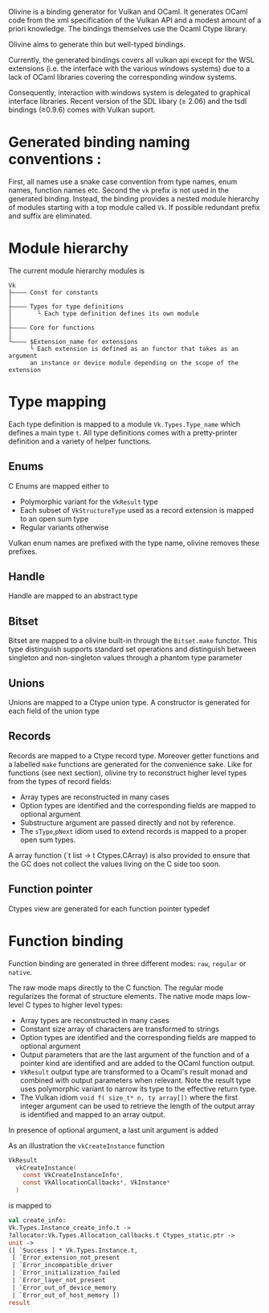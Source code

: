 
Olivine is a binding generator for Vulkan and OCaml.
It generates OCaml code from the xml specification of the Vulkan API and a modest
amount of a priori knowledge.
The bindings themselves use the Ocaml Ctype library.

Olivine aims to generate thin but well-typed bindings.

Currently, the generated bindings covers all vulkan api except for the WSL
extensions (i.e. the interface with the various windows systems) due to a lack
of OCaml libraries covering the corresponding window systems.

Consequently, interaction with windows system is delegated to graphical
interface libraries.
Recent version of the SDL libary (≥ 2.06) and the tsdl bindings (≥0.9.6)
comes with Vulkan suport.

# Generated binding naming conventions :

First, all names use a snake case convention from type names, enum names, function
names etc. Second the `vk` prefix is not used in the generated binding. Instead,
the binding provides a nested module hierarchy of modules starting with a top
module called `Vk`. If possible redundant prefix and suffix are eliminated.

# Module hierarchy

The current module hierarchy modules is

```
Vk
├———— Const for constants
│
├———— Types for type definitions
│       └ Each type definition defines its own module
│
├———— Core for functions
│
└———— $Extension_name for extensions
      └ Each extension is defined as an functor that takes as an argument
      an instance or device module depending on the scope of the extension
```

# Type mapping

Each type definition is mapped to a module `Vk.Types.Type_name` which defines a main type `t`.
All type definitions comes with a pretty-printer definition and
a variety of helper functions.

## Enums

C Enums are mapped either to

  * Polymorphic variant for the `VkResult` type
  * Each subset of `VkStructureType` used as a record extension is mapped to an open sum type
  * Regular variants otherwise

Vulkan enum names are prefixed with the type name, olivine removes these prefixes.

## Handle

Handle are mapped to an abstract type

## Bitset

Bitset are mapped to a olivine built-in through the `Bitset.make` functor.
This type distinguish supports standard set operations and distinguish
between singleton and non-singleton values through a phantom type parameter

## Unions

Unions are mapped to a Ctype union type.
A constructor is generated for each field of the union type

## Records

Records are mapped to a Ctype record type.
Moreover getter functions and a labelled `make` functions are generated
for the convenience sake. Like for functions (see next section), olivine
try to reconstruct higher level types from the types of record fields:

   * Array types are reconstructed in many cases
   * Option types are identified and the corresponding fields are
     mapped to optional argument
   * Substructure argument are passed directly and not by reference.
   * The `sType`,`pNext` idiom used to extend records is mapped to a proper
   open sum types.

A array function (`t list -> t Ctypes.CArray) is also provided to ensure that
the GC does not collect the values living on the C side too soon.

## Function pointer

Ctypes view are generated for each function pointer typedef

# Function binding

Function binding are generated in three different modes: `raw`, `regular` or
`native`.

The raw mode maps directly to the C function.
The regular mode regularizes the format of structure elements.
The native mode maps low-level C types to higher level types:


* Array types are reconstructed in many cases
* Constant size  array of characters are transformed to strings
* Option types are identified and the corresponding fields are
  mapped to optional argument
* Output parameters that are the last argument of the function and of a pointer
  kind are identified and are added to the OCaml function output.
* `VkResult` output type are transformed to a Ocaml's result monad
   and combined with output parameters when relevant. Note the result type
   uses polymorphic variant to narrow its type to the effective return type.
* The Vulkan idiom `void f( size_t* n, ty array[])` where the first integer
  argument can be used to retrieve the length of the output array is identified
  and mapped to an array output.

In presence of optional argument, a last unit argument is added

As an illustration the `vkCreateInstance` function
```C
VkResult
  vkCreateInstance(
    const VkCreateInstanceInfo*,
    const VkAllocationCallbacks*, VkInstance*
  )
```

is mapped to

```OCaml
val create_info:
Vk.Types.Instance_create_info.t ->
?allocator:Vk.Types.Allocation_callbacks.t Ctypes_static.ptr ->
unit ->
([ `Success ] * Vk.Types.Instance.t,
 [ `Error_extension_not_present
 | `Error_incompatible_driver
 | `Error_initialization_failed
 | `Error_layer_not_present
 | `Error_out_of_device_memory
 | `Error_out_of_host_memory ])
result
```
